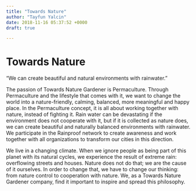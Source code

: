```yaml
---
title: "Towards Nature"
author: "Tayfun Yalcin"
date: 2018-11-16 05:37:52 +0000
draft: true

---
```

# Towards Nature

“We can create beautiful and natural environments with rainwater.”

The passion of Towards Nature Gardener is Permaculture. Through Permaculture and the lifestyle that comes with it, we want to change the world into a nature-friendly, calming, balanced, more meaningful and happy place. In the Permaculture concept, it is all about working together with nature, instead of fighting it. Rain water can be devastating if the environment does not cooperate with it, but if it is collected as nature does, we can create beautiful and naturally balanced environments with rainwater. We participate in the Rainproof network to create awareness and work together with all organizations to transform our cities in this direction.

We live in a changing climate. When we ignore people as being part of this planet with its natural cycles, we experience the result of extreme rain: overflowing streets and houses. Nature does not do that; we are the cause of it ourselves. In order to change that, we have to change our thinking: from nature control to cooperation with nature. We, as a Towards Nature Gardener company, find it important to inspire and spread this philosophy.
